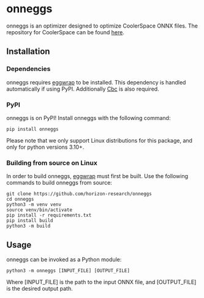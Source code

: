# onneggs

onneggs is an optimizer designed to optimize CoolerSpace ONNX files.
The repository for CoolerSpace can be found [here](https://github.com/horizon-research/CoolerSpace).

## Installation

### Dependencies
onneggs requires [eggwrap](https://github.com/horizon-research/eggwrap) to be installed.
This dependency is handled automatically if using PyPI.
Additionally [Cbc](https://github.com/coin-or/Cbc) is also required.

### PyPI
onneggs is on PyPI! 
Install onneggs with the following command:

```
pip install onneggs
```

Please note that we only support Linux distributions for this package, and only for python versions 3.10+.

### Building from source on Linux
In order to build onneggs, [eggwrap](https://github.com/horizon-research/eggwrap) must first be built.
Use the following commands to build onneggs from source:

```
git clone https://github.com/horizon-research/onneggs
cd onneggs
python3 -m venv venv
source venv/bin/activate
pip install -r requirements.txt
pip install build
python3 -m build
```

## Usage
onneggs can be invoked as a Python module:

```
python3 -m onneggs [INPUT_FILE] [OUTPUT_FILE]
```

Where [INPUT_FILE] is the path to the input ONNX file, and [OUTPUT_FILE] is the desired output path.
